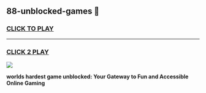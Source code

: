 
## 88-unblocked-games 👋
<h3>
<a href="https://premium.freeplayer.one?title=88-unblocked-games&ref=14F">CLICK TO PLAY</a></h3>
<hr>

<h3>
<a href="https://premium.freeplayer.one?title=88-unblocked-games&ref=14F">CLICK 2 PLAY</a>
  
</h3>

<a href="https://premium.freeplayer.one?title=88-unblocked-games&ref=12F/"><img src="https://clearcache.store/games.png"></a>


**worlds hardest game unblocked: Your Gateway to Fun and Accessible Online Gaming**
